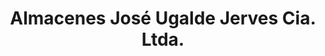 ---
title: "Almacenes José Ugalde Jerves Cia. Ltda."
url: /cuenca/almacenes-jose-ugalde-jerves-cia-ltda/
shop: grandes almacenes
---